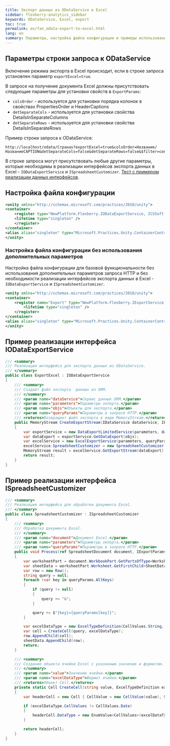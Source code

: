 ```yaml
---
title: Экспорт данных из ODataService в Excel
sidebar: flexberry-analytics_sidebar
keywords: ODataService, Excel, export
toc: true
permalink: en/fan_odata-export-to-excel.html
lang: en
summary: Параметры, настройка файла конфигурации и примеры использования
---
```


## Параметры строки запроса к ODataService

Включение режима экспорта в Excel происходит, если в строке запроса установлен параметр `exportExcel=true`.

В запросе на получение документа Excel должны присутствовать следующие параметры для установки свойств в `ExportParams`:

* `colsOrder` - используется для установки порядка колонок в свойствах PropertiesOrder и HeaderCaptions
* `detSeparateCols` -  используется для установки свойства DetailsInSeparateColumns
* `detSeparateRows` - используется для установки свойства DetailsInSeparateRows

Пример строки запроса к ODataService:

```http
http://localhost/odata/Странаs?exportExcel=true&colsOrder=Название/НазваниеCAPTION&detSeparateCols=false&detSeparateRows=false&$filter=contains(Название,'1')
```

В строке запроса могут присутствовать любые другие параметры, которые необходимы в реализации интерфейсов экспорта данных в Excel - `IODataExportService` и `ISpreadsheetCustomizer`. [Тест с примером реализации данных интерфейсов](https://github.com/Flexberry/NewPlatform.Flexberry.ORM.ODataService/tree/develop/Tests/NewPlatform.Flexberry.ORM.ODataService.Tests/CRUD/Read/Excel).

## Настройка файла конфигурации

```xml
<unity xmlns="http://schemas.microsoft.com/practices/2010/unity">
<container>
    <register type="NewPlatform.Flexberry.IODataExportService, ICSSoft.STORMNET.Business" mapTo="NewPlatform.Flexberry.ORM.ODataService.Tests.CRUD.Read.Excel.ExportExcel,NewPlatform.Flexberry.ORM.ODataService.Tests">
    <lifetime type="singleton" />
    </register>
</container>
<alias alias="singleton" type="Microsoft.Practices.Unity.ContainerControlledLifetimeManager, Microsoft.Practices.Unity" />
</unity>
```

### Настройка файла конфигурации без использования дополнительных параметров

Настройка файла конфигурации для базовой функциональности без использования дополнительных параметров запроса HTTP и без необходимости реализации интерфейсов экспорта данных в Excel - `IODataExportService` и `ISpreadsheetCustomizer`.

```xml
<unity xmlns="http://schemas.microsoft.com/practices/2010/unity">
<container>
    <register name="Export" type="NewPlatform.Flexberry.IExportService, ICSSoft.STORMNET.Business" mapTo="NewPlatform.Flexberry.Reports.ExportToExcel.ExportExcelODataService, NewPlatform.Flexberry.Reports.ExportToExcel">
        <lifetime type="singleton" />
    </register>
</container>
<alias alias="singleton" type="Microsoft.Practices.Unity.ContainerControlledLifetimeManager, Microsoft.Practices.Unity" />
</unity>
```

## Пример реализации интерфейса IODataExportService

```csharp
/// <summary>
/// Реализация интерфейса для экспорта данных из ODataService.
/// </summary>
public class ExportExcel : IODataExportService
{
    /// <summary>
    /// Создаёт файл экспорта  данных из ORM.
    /// </summary>
    /// <param name="dataService">Сервис данных ORM.</param>
    /// <param name="parameters">Параметры экпорта.</param>
    /// <param name="objs">Объекты для экспорта.</param>
    /// <param name="queryParams">Параметры в запросе HTTP.</param>
    /// <returns>Возвращает файл экспорта в виде MemoryStream.</returns>
    public MemoryStream CreateExportStream(IDataService dataService, IExportParams parameters, DataObject[] objs, NameValueCollection queryParams)
    {
        var exportService = new DataExportLimitedService(parameters, dataService);
        var dataExport = exportService.GetDataExport(objs);
        var excelService = new ExcelExportService(parameters, queryParams);
        excelService.SpreadsheetCustomizer = new SpreadsheetCustomizer();
        MemoryStream result = excelService.GetExportStream(dataExport);
        return result;
    }
}
```

## Пример реализации интерфейса ISpreadsheetCustomizer

```csharp
/// <summary>
/// Реализация интерфейса для обработки документа Excel.
/// </summary>
public class SpreadsheetCustomizer : ISpreadsheetCustomizer
{
    /// <summary>
    /// Обработка документа Excel.
    /// </summary>
    /// <param name="document">Документ Excel.</param>
    /// <param name="parameters">Параметры экпорта.</param>
    /// <param name="queryParams">Параметры в запросе HTTP.</param>
    public void Process(ref SpreadsheetDocument document, IExportParams parameters = null, NameValueCollection queryParams = null)
    {
        var worksheetPart = document.WorkbookPart.GetPartsOfType<WorksheetPart>().First();
        var sheetData = worksheetPart.Worksheet.GetFirstChild<SheetData>();
        var row = new Row();
        string query = null;
        foreach (var key in queryParams.AllKeys)
        {
            if (query != null)
            {
                query += "&";
            }

            query += $"{key}={queryParams[key]}";
        }

        var excelDataType = new ExcelTypeDefinition(CellValues.String, CustomStylesheet.StyleIndexTextAllBordersWrapAlignment);
        var cell = CreateCell(query, excelDataType);
        row.AppendChild(cell);
        sheetData.AppendChild(row);
        return;
    }

    /// <summary>
    /// Создание объекта ячейки Excel с указанным значение и форматом.
    /// </summary>
    /// <param name="value">Значение ячейки.</param>
    /// <param name="excelDataType">Формат ячейки.</param>
    /// <returns>Объект Cell.</returns>
    private static Cell CreateCell(string value, ExcelTypeDefinition excelDataType)
    {
        var headerCell = new Cell { CellValue = new CellValue(value), StyleIndex = excelDataType.StyleIndex };

        if (excelDataType.CellValues != CellValues.Date)
        {
            headerCell.DataType = new EnumValue<CellValues>(excelDataType.CellValues);
        }

        return headerCell;
    }
}
```
